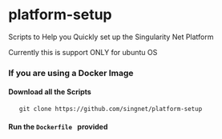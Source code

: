# platform-setup
Scripts to Help you Quickly set up the Singularity Net Platform 

Currently this is support ONLY for ubuntu OS

### If you are using a Docker Image 

   ####  Download all the Scripts
       git clone https://github.com/singnet/platform-setup
   #### Run the ```Dockerfile ``` provided 
       